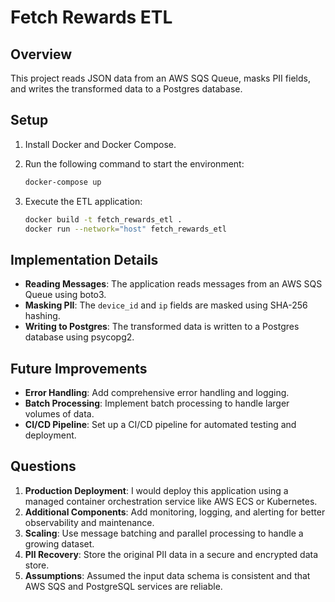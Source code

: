 # Fetch Rewards ETL

## Overview

This project reads JSON data from an AWS SQS Queue, masks PII fields, and writes the transformed data to a Postgres database.

## Setup

1. Install Docker and Docker Compose.
2. Run the following command to start the environment:

    ```sh
    docker-compose up
    ```

3. Execute the ETL application:

    ```sh
    docker build -t fetch_rewards_etl .
    docker run --network="host" fetch_rewards_etl
    ```

## Implementation Details

- **Reading Messages**: The application reads messages from an AWS SQS Queue using boto3.
- **Masking PII**: The `device_id` and `ip` fields are masked using SHA-256 hashing.
- **Writing to Postgres**: The transformed data is written to a Postgres database using psycopg2.

## Future Improvements

- **Error Handling**: Add comprehensive error handling and logging.
- **Batch Processing**: Implement batch processing to handle larger volumes of data.
- **CI/CD Pipeline**: Set up a CI/CD pipeline for automated testing and deployment.

## Questions

1. **Production Deployment**: I would deploy this application using a managed container orchestration service like AWS ECS or Kubernetes.
2. **Additional Components**: Add monitoring, logging, and alerting for better observability and maintenance.
3. **Scaling**: Use message batching and parallel processing to handle a growing dataset.
4. **PII Recovery**: Store the original PII data in a secure and encrypted data store.
5. **Assumptions**: Assumed the input data schema is consistent and that AWS SQS and PostgreSQL services are reliable.
